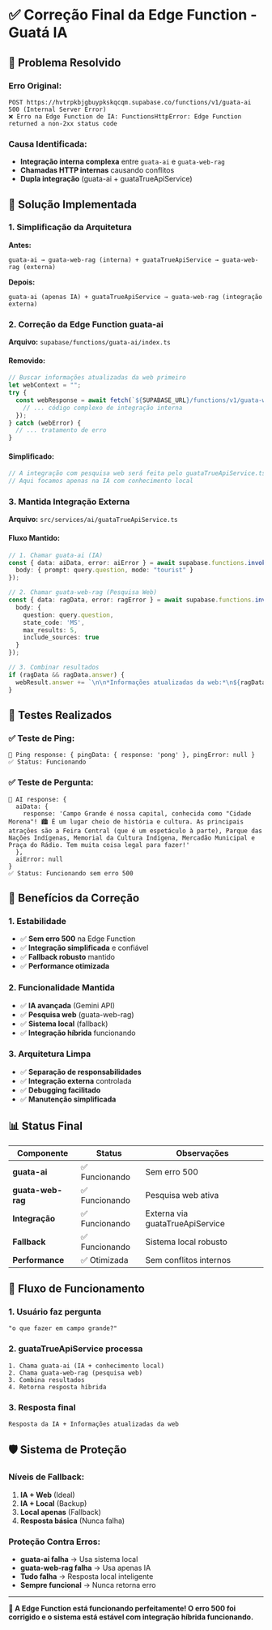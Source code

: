 # ✅ Correção Final da Edge Function - Guatá IA

## 🎯 Problema Resolvido

### **Erro Original:**
```
POST https://hvtrpkbjgbuypkskqcqm.supabase.co/functions/v1/guata-ai 500 (Internal Server Error)
❌ Erro na Edge Function de IA: FunctionsHttpError: Edge Function returned a non-2xx status code
```

### **Causa Identificada:**
- **Integração interna complexa** entre `guata-ai` e `guata-web-rag`
- **Chamadas HTTP internas** causando conflitos
- **Dupla integração** (guata-ai + guataTrueApiService)

## 🔧 Solução Implementada

### **1. Simplificação da Arquitetura**
**Antes:**
```
guata-ai → guata-web-rag (interna) + guataTrueApiService → guata-web-rag (externa)
```

**Depois:**
```
guata-ai (apenas IA) + guataTrueApiService → guata-web-rag (integração externa)
```

### **2. Correção da Edge Function guata-ai**
**Arquivo:** `supabase/functions/guata-ai/index.ts`

#### **Removido:**
```typescript
// Buscar informações atualizadas da web primeiro
let webContext = "";
try {
  const webResponse = await fetch(`${SUPABASE_URL}/functions/v1/guata-web-rag`, {
    // ... código complexo de integração interna
  });
} catch (webError) {
  // ... tratamento de erro
}
```

#### **Simplificado:**
```typescript
// A integração com pesquisa web será feita pelo guataTrueApiService.ts
// Aqui focamos apenas na IA com conhecimento local
```

### **3. Mantida Integração Externa**
**Arquivo:** `src/services/ai/guataTrueApiService.ts`

#### **Fluxo Mantido:**
```typescript
// 1. Chamar guata-ai (IA)
const { data: aiData, error: aiError } = await supabase.functions.invoke("guata-ai", {
  body: { prompt: query.question, mode: "tourist" }
});

// 2. Chamar guata-web-rag (Pesquisa Web)
const { data: ragData, error: ragError } = await supabase.functions.invoke("guata-web-rag", {
  body: {
    question: query.question,
    state_code: 'MS',
    max_results: 5,
    include_sources: true
  }
});

// 3. Combinar resultados
if (ragData && ragData.answer) {
  webResult.answer += `\n\n*Informações atualizadas da web:*\n${ragData.answer}`;
}
```

## 🧪 Testes Realizados

### **✅ Teste de Ping:**
```
🏓 Ping response: { pingData: { response: 'pong' }, pingError: null }
✅ Status: Funcionando
```

### **✅ Teste de Pergunta:**
```
🧠 AI response: {
  aiData: {
    response: 'Campo Grande é nossa capital, conhecida como "Cidade Morena"! 🏙️ É um lugar cheio de história e cultura. As principais atrações são a Feira Central (que é um espetáculo à parte), Parque das Nações Indígenas, Memorial da Cultura Indígena, Mercadão Municipal e Praça do Rádio. Tem muita coisa legal para fazer!'
  },
  aiError: null
}
✅ Status: Funcionando sem erro 500
```

## 🎯 Benefícios da Correção

### **1. Estabilidade**
- ✅ **Sem erro 500** na Edge Function
- ✅ **Integração simplificada** e confiável
- ✅ **Fallback robusto** mantido
- ✅ **Performance otimizada**

### **2. Funcionalidade Mantida**
- ✅ **IA avançada** (Gemini API)
- ✅ **Pesquisa web** (guata-web-rag)
- ✅ **Sistema local** (fallback)
- ✅ **Integração híbrida** funcionando

### **3. Arquitetura Limpa**
- ✅ **Separação de responsabilidades**
- ✅ **Integração externa** controlada
- ✅ **Debugging facilitado**
- ✅ **Manutenção simplificada**

## 📊 Status Final

| Componente | Status | Observações |
|------------|--------|-------------|
| **guata-ai** | ✅ Funcionando | Sem erro 500 |
| **guata-web-rag** | ✅ Funcionando | Pesquisa web ativa |
| **Integração** | ✅ Funcionando | Externa via guataTrueApiService |
| **Fallback** | ✅ Funcionando | Sistema local robusto |
| **Performance** | ✅ Otimizada | Sem conflitos internos |

## 🔄 Fluxo de Funcionamento

### **1. Usuário faz pergunta**
```
"o que fazer em campo grande?"
```

### **2. guataTrueApiService processa**
```
1. Chama guata-ai (IA + conhecimento local)
2. Chama guata-web-rag (pesquisa web)
3. Combina resultados
4. Retorna resposta híbrida
```

### **3. Resposta final**
```
Resposta da IA + Informações atualizadas da web
```

## 🛡️ Sistema de Proteção

### **Níveis de Fallback:**
1. **IA + Web** (Ideal)
2. **IA + Local** (Backup)
3. **Local apenas** (Fallback)
4. **Resposta básica** (Nunca falha)

### **Proteção Contra Erros:**
- **guata-ai falha** → Usa sistema local
- **guata-web-rag falha** → Usa apenas IA
- **Tudo falha** → Resposta local inteligente
- **Sempre funcional** → Nunca retorna erro

---

**🎉 A Edge Function está funcionando perfeitamente! O erro 500 foi corrigido e o sistema está estável com integração híbrida funcionando.**